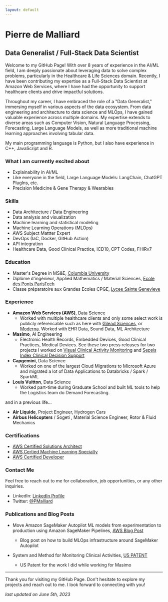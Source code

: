 ```yaml
---
layout: default
---
```


# Pierre de Malliard

## Data Generalist / Full-Stack Data Scientist

Welcome to my GitHub Page! With over 8 years of experience in the AI/ML field, I am deeply passionate about leveraging data to solve complex problems, particularly in the Healthcare & Life Sciences domain. Recently, I have been contributing my expertise as a Full-Stack Data Scientist at Amazon Web Services, where I have had the opportunity to support healthcare clients and drive impactful solutions.

Throughout my career, I have embraced the role of a "Data Generalist," immersing myself in various aspects of the data ecosystem. From data engineering and architecture to data science and MLOps, I have gained valuable experience across multiple domains. My expertise extends to diverse areas such as Computer Vision, Natural Language Processing, Forecasting, Large Language Models, as well as more traditional machine learning approaches involving tabular data.

My main programming language is Python, but I also have experience in C++, JavaScript and R. 

### What I am currently excited about
* Explainability in AI/ML 
* Like everyone in the field, Large Language Models: LangChain, ChatGPT PlugIns, etc.
* Precision Medicine & Gene Therapy & Wearables


### Skills

* Data Architecture / Data Engineering
* Data analysis and visualization
* Machine learning and statistical modeling
* Machine Learning Operations (MLOps)
* AWS Subject Mattter Expert
* DevOps (IaC, Docker, GitHub Action)
* API integration
* Healthcare Data, Good Clinical Practice, ICD10, CPT Codes, FHIRv7

### Education

* Master's Degree in MS&E, [Columbia University](https://mse.ieor.columbia.edu/)
* Diplôme d'ingénieur, Applied Mathematics / Material Sciences, [Ecole des Ponts ParisTech](https://ecoledesponts.fr/en/welcome-school)
* Classe préparatoire aux Grandes Ecoles CPGE, [Lycee Sainte Genevieve](https://www.bginette.com/)

### Experience

* **Amazon Web Services (AWS)**, Data Science
  * Worked with multiple healthcare clients and only some select work is publicly referencable such as here with [Gilead Sciences](https://aws.amazon.com/solutions/case-studies/gilead-data-case-study/), or [Moderna](https://aws.amazon.com/solutions/case-studies/moderna-commercialization-case-study/). Worked with EHR Data, Sound Data, ML Architecture
* **Masimo**, AI Engineering
  * Electronic Health Records, Embedded Devices, Good Clinical Practices, Medical Devices. See these two press releases for two projects I worked on [Visual Clinical Activity Monitoring](https://investor.masimo.com/news/news-details/2023/Masimo-Announces-the-Limited-Market-Release-of-Visual-Clinical-Activity-Monitoring-VCAM/default.aspx) and  [Sepsis Index Clinical Decision Support](https://investor.masimo.com/news/news-details/2022/Masimo-Announces-Limited-Market-Release-of-Sepsis-Index/default.aspx)
* **Capgemini**, Data Science
  * Worked on one of the largest Cloud Migrations to Microsoft Azure and migrated a lot of Data Applications to Databricks / Spark / SparkML
* **Louis Vuitton**, Data Science
  * Worked part-time during Graduate School and built ML tools to help the Logistics team do Demand Forecasting.

and in a previous life...
* **Air Liquide**, Project Engineer, Hydrogen Cars
* **Airbus Helicopters** / Sogeti , Material Science Engineer, Rotor & Fluid Mechanics

### Certifications

* [AWS Certified Solutions Architect](https://www.credly.com/badges/d9289955-c415-4d42-a93e-4c2e4b17e500/linked_in_profile)
* [AWS Certied Machine Learning Specialty](https://www.credly.com/badges/1f04f054-fc3d-4fd2-ad79-43f812e0092e/linked_in_profile)
* [AWS Certified Developer](https://www.credly.com/badges/30b282cf-803e-4d63-91e2-5efd0941c468?source=linked_in_profile)

### Contact Me

Feel free to reach out to me for collaboration, job opportunities, or any other inquiries.

* LinkedIn: [LinkedIn Profile](https://www.linkedin.com/in/pierre-de-malliard/)
* Twitter: [@PMalliard](https://twitter.com/PMalliard)

### Publications and Blog Posts

* Move Amazon SageMaker Autopilot ML models from experimentation to production using Amazon SageMaker Pipelines, [AWS Blog Post](https://aws.amazon.com/blogs/machine-learning/move-amazon-sagemaker-autopilot-ml-models-from-experimentation-to-production-using-amazon-sagemaker-pipelines/)
  * Blog post on how to build MLOps infrastructure around SageMaker Autopilot

* System and Method for Monitoring Clinical Activities, [US PATENT](https://image-ppubs.uspto.gov/dirsearch-public/print/downloadPdf/20210256267)
  * US Patent for the work I did while working for Masimo


---

Thank you for visiting my GitHub Page. Don't hesitate to explore my projects and reach out to me. I look forward to connecting with you!

_last updated on June 5th, 2023_
